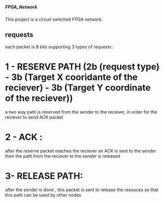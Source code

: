 ##### FPGA_Network
This project is a circuit switched FPGA network.
## requests
each packet is 8 bits supporting 3 types of requests :
# 1 - RESERVE PATH (2b (request type) - 3b (Target X cooridante of the reciever) - 3b (Target Y coordinate of the reciever))
a two way path is reserved from the sender to the reciever, in order for the reciever to send ACK packet
# 2 - ACK :
after the reserve packet reaches the reciever an ACK is sent to the sender then the path from the reciever to the sender is released
# 3- RELEASE PATH:
after the sender is done , this packet is sent to release the resouces so that this path can be used by other nodes

